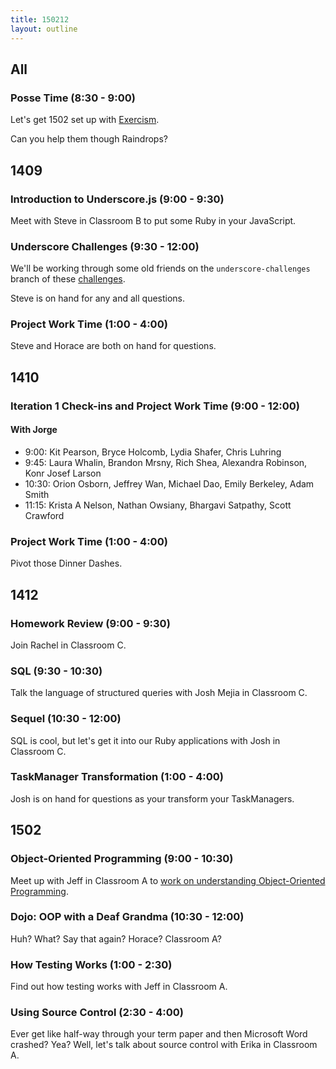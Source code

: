 ```yaml
---
title: 150212
layout: outline
---
```


## All

### Posse Time (8:30 - 9:00)

Let's get 1502 set up with [Exercism](http://exercism.io).

Can you help them though Raindrops?

## 1409

### Introduction to Underscore.js (9:00 - 9:30)

Meet with Steve in Classroom B to put some Ruby in your JavaScript.

### Underscore Challenges (9:30 - 12:00)

We'll be working through some old friends on the `underscore-challenges` branch of these [challenges](https://github.com/turingschool-examples/enumerable-challenges/tree/underscore-challenges).

Steve is on hand for any and all questions.

### Project Work Time (1:00 - 4:00)

Steve and Horace are both on hand for questions.

## 1410

### Iteration 1 Check-ins and Project Work Time (9:00 - 12:00)

#### With Jorge

* 9:00: Kit Pearson, Bryce Holcomb, Lydia Shafer, Chris Luhring
* 9:45: Laura Whalin, Brandon Mrsny, Rich Shea, Alexandra Robinson, Konr Josef Larson
* 10:30: Orion Osborn, Jeffrey Wan, Michael Dao, Emily Berkeley, Adam Smith
* 11:15: Krista A Nelson, Nathan Owsiany, Bhargavi Satpathy, Scott Crawford

### Project Work Time (1:00 - 4:00)

Pivot those Dinner Dashes.

## 1412

### Homework Review (9:00 - 9:30)

Join Rachel in Classroom C.

### SQL (9:30 - 10:30)

Talk the language of structured queries with Josh Mejia in Classroom C.

### Sequel (10:30 - 12:00)

SQL is cool, but let's get it into our Ruby applications with Josh in Classroom C.

### TaskManager Transformation (1:00 - 4:00)

Josh is on hand for questions as your transform your TaskManagers.

## 1502

### Object-Oriented Programming (9:00 - 10:30)

Meet up with Jeff in Classroom A to [work on understanding Object-Oriented Programming](https://github.com/turingschool/lesson_plans/blob/master/ruby_01-object_oriented_programming_with_ruby/object_oriented_programming.markdown).

### Dojo: OOP with a Deaf Grandma (10:30 - 12:00)

Huh? What? Say that again? Horace? Classroom A?

### How Testing Works (1:00 - 2:30)

Find out how testing works with Jeff in Classroom A.

### Using Source Control (2:30 - 4:00)

Ever get like half-way through your term paper and then Microsoft Word crashed? Yea? Well, let's talk about source control with Erika in Classroom A.
